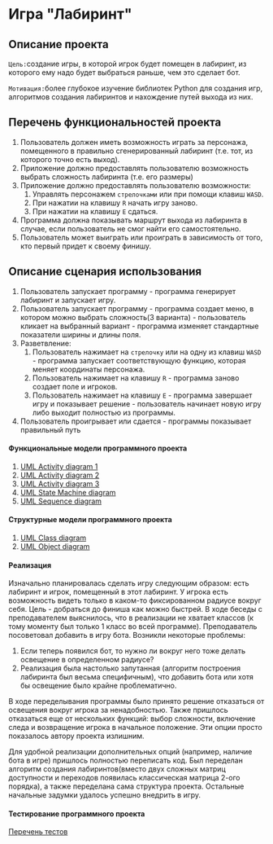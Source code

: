 # Игра "Лабиринт"

## Описание проекта 
`Цель:`создание игры, в которой игрок будет помещен в лабиринт, из которого ему надо будет выбраться раньше, чем это 
сделает бот.

`Мотивация:`более глубокое изучение библиотек Python для создания игр, алгоритмов создания лабиринтов и 
нахождение путей выхода из них.

## Перечень функциональностей проекта
1. Пользователь должен иметь возможность играть за персонажа, помещенного в правильно сгенерированный лабиринт (т.е. тот, из которого точно есть выход). 
2. Приложение должно предоставлять пользователю возможность выбрать сложность лабиринта (т.е. его размеры) 
3. Приложение должно предоставлять пользователю возможности:
   1. Управлять персонажем `стрелочками` или при помощи клавиш `WASD`.
   2. При нажатии на клавишу `R` начать игру заново.
   3. При нажатии на клавишу `E` сдаться. 
4. Программа должна показывать маршрут выхода из лабиринта в случае, если пользователь не смог найти его самостоятельно. 
5. Пользователь может выиграть или проиграть в зависимость от того, кто первый придет к своему финишу.

## Описание сценария использования
1. Пользователь запускает программу - программа генерирует лабиринт и запускает игру.
2. Пользователь запускает программу - программа создает меню, в котором можно выбрать сложность(3 варианта) -
пользователь кликает на выбранный вариант - программа изменяет стандартные показатели ширины и длины поля.
3. Разветвление:
   1. Пользователь нажимает на `стрелочку` или на одну из клавиш `WASD` - программа запускает соответствующую функцию,
которая меняет координаты персонажа.
   2. Пользователь нажимает на клавишу `R` - программа заново создает поле и игроков. 
   3. Пользователь нажимает на клавишу `E` - программа завершает игру и показывает решение - пользователь начинает новую
игру либо выходит полностью из программы.
4. Пользователь проигрывает или сдается - программы показывает правильный путь 

#### Функциональные модели программного проекта
1. [UML Activity diagram 1](/doc/UML_AD_1.drawio.png)
2. [UML Activity diagram 2](/doc/UML_AD_2.drawio.png)
3. [UML Activity diagram 3](/doc/UML_AD_3.drawio.png)
4. [UML State Machine diagram](/doc/UML%20State%20Machine.drawio.png)
5. [UML Sequence diagram](/doc/UML%20Sequence%20diagram.drawio.png)

#### Структурные модели программного проекта
1. [UML Class diagram](/doc/UML%20CD.drawio.png)
2. [UML Object diagram](/doc/UML%20Object%20diagram.drawio.png)

#### Реализация
Изначально планировалась сделать игру следующим образом: есть лабиринт и игрок, помещенный в этот лабиринт. У игрока есть 
возможность видеть только в каком-то фиксированном радиусе вокруг себя. Цель - добраться до финиша как можно быстрей.
В ходе беседы с преподавателем выяснилось, что в реализации не хватает классов (к тому моменту был только 1 класс во всей
программе). Преподаватель посоветовал добавить в игру бота. Возникли некоторые проблемы:
1. Если теперь появился бот, то нужно ли вокруг него тоже делать освещение в определенном радиусе?
2. Реализация была настолько запутанная (алгоритм построения лабиринта был весьма специфичным), что добавить бота или
хотя бы освещение было крайне проблематично.

В ходе переделывания программы было принято решение отказаться от освещения вокруг игрока за ненадобностью. Также
пришлось отказаться еще от нескольких функций: выбор сложности, включение следа и возвращение игрока в начальное положение. 
Эти опции просто показалось автору проекта излишним. 

Для удобной реализации дополнительных опций (например, наличие бота в игре) пришлось полностью переписать код. Был переделан
алгоритм создания лабиринтов(вместо двух сложных матриц доступности и переходов появилась классическая матрица 2-ого
порядка), а также переделана сама структура проекта. Остальные начальные задумки удалось успешно внедрить в игру.

#### Тестирование программного проекта
[Перечень тестов](/doc/перечень%20тестов.docx)